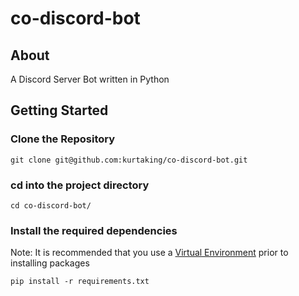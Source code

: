 # co-discord-bot

## About
A Discord Server Bot written in Python

## Getting Started

### Clone the Repository

```
git clone git@github.com:kurtaking/co-discord-bot.git
```

### cd into the project directory
```
cd co-discord-bot/
```

### Install the required dependencies
Note: It is recommended that you use a <a href="https://virtualenv.pypa.io/en/stable/installation.html" target="_blank">Virtual Environment</a> prior to installing packages  
```
pip install -r requirements.txt
```

